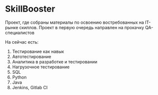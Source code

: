 # SkillBooster

Проект, где собраны материалы по освоению востребованных на IT-рынке скиллов. Проект в первую очередь направлен на прокачку QA-специалистов

На сейчас есть:
1. Тестирование как навык
2. Автотестирование
3. Аналитика в разработке и тестировании
4. Нагрузочное тестирование
5. SQL
6. Python
7. Java
8. Jenkins, Gitlab CI